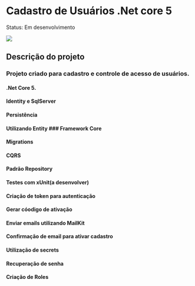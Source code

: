 # Cadastro de Usuários .Net core 5
Status: Em desenvolvimento

<img src="https://user-images.githubusercontent.com/8002171/164838427-948d7fbf-209a-485d-b968-f1929032ad1e.png"/>


## Descrição do projeto
### Projeto criado para cadastro e controle de acesso de usuários.
#### .Net Core 5.
#### Identity e SqlServer
#### Persistência 
#### Utilizando Entity ### Framework Core
#### Migrations
#### CQRS
#### Padrão Repository
#### Testes com xUnit(a desenvolver)
#### Criação de token para autenticação
#### Gerar cóodigo de ativação
#### Enviar emails utilizando MailKit
#### Confirmação de email para ativar cadastro
#### Utilização de secrets
#### Recuperação de senha
#### Criação de Roles


